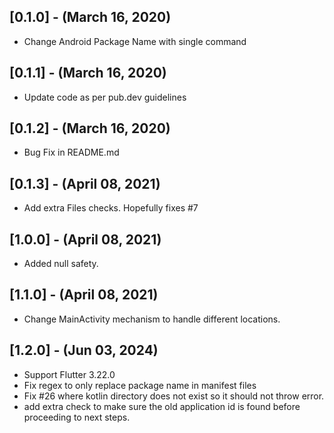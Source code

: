 ## [0.1.0] - (March 16, 2020)

* Change Android Package Name with single command

## [0.1.1] - (March 16, 2020)

* Update code as per pub.dev guidelines

## [0.1.2] - (March 16, 2020)

* Bug Fix in README.md

## [0.1.3] - (April 08, 2021)

* Add extra Files checks. Hopefully fixes #7

## [1.0.0] - (April 08, 2021)

* Added null safety. 

## [1.1.0] - (April 08, 2021)

* Change MainActivity mechanism to handle different locations.

## [1.2.0] - (Jun 03, 2024)

* Support Flutter 3.22.0
* Fix regex to only replace package name in manifest files
* Fix #26 where kotlin directory does not exist so it should not throw error.
* add extra check to make sure the old application id is found before proceeding to next steps.
